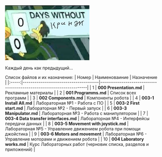 ![Image_1](https://github.com/Hedgehog0224/catkin_ws/blob/docs/Documentation/Memes/No_cringe.jpg)

Каждый день как предыдущий...

Список файлов и их назначение:
| Номер | Наименоваиние                         | Назначение                                                            |
|:-----:|---------------------------------------|-----------------------------------------------------------------------|
| 1     | **000 Presentation.md**               | Рекламные материалы                                                   |
| 2     | **001 Programms.md**                  | Список всех программ                                                  |
| 3     | **002 Components.md**                 | Компоненты робота                                                     |
| 4     | **003-1 Install All.md**              | Лабораторная №1 - Работа с ПО                                         |
| 5     | **003-2 First start.md**              | Лабораторная №2 - Первый запуск                                       |
| 6     | **003-3 Manipulator.md**              | Лабораторная №3 - Работа с манипулятором                              |
| 7     | **003-4 Data transfer interfaces.md** | Лабораторная №4 - Интерфейсы передачи данных                          |
| 8     | **003-5 Movement with joystick.md**   | Лабораторная №5 - Управление движением робота при помощи джойстика    |
| 9     | **003-6 Motors and movement**         | Лабораторная №6 - Управление моторами и движением робота              |
| 10    | **004 Laboratory works.md**           | Курс Лабораторных работ (черновик списка, разделов и приложений)      |
